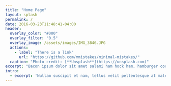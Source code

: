 ```yaml
---
title: "Home Page"
layout: splash
permalink: /
date: 2016-03-23T11:48:41-04:00
header:
  overlay_color: "#000"
  overlay_filter: "0.5"
  overlay_image: /assets/images/IMG_3846.JPG
  actions:
    - label: "There is a link"
      url: "https://github.com/mmistakes/minimal-mistakes/"
  caption: "Photo credit: [**Unsplash**](https://unsplash.com)"
excerpt: "Bacon ipsum dolor sit amet salami ham hock ham, hamburger corned beef short ribs kielbasa biltong t-bone drumstick tri-tip tail sirloin pork chop."
intro: 
  - excerpt: 'Nullam suscipit et nam, tellus velit pellentesque at malesuada, enim eaque. Quis nulla, netus tempor in diam gravida tincidunt, *proin faucibus* voluptate felis id sollicitudin. Centered with `type="center"`'
---
```

<div id="gitalk-container"></div>
<script type="text/javascript">
  var gitalk = new Gitalk({
    clientID: 'Ov23livLCw69zvvmm6ZD',
    clientSecret: '575ec7359cdcc9fa81ea3addd623f85f4c468737',
    repo: 'comments',       // 例如：your-blog-comments
    owner: 'steakdream',
    admin: ['steakdream'],   // 管理员列表，通常只有你自己
    id: window.location.pathname,  // 页面唯一标识，可确保每篇文章的评论独立
    distractionFreeMode: false     // 可选：是否启用无干扰模式
  });
  gitalk.render('gitalk-container');
</script>
